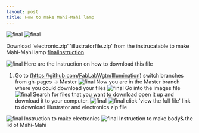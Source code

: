 ```yaml
---
layout: post
title: How to make Mahi-Mahi lamp
---
```


![final]({{site.baseurl}}/images/description.jpg)
![final]({{site.baseurl}}/images/constructionplan.jpg)


Download 'electronic.zip' 'illustratorfile.zip' from the instrucatable to make Mahi-Mahi lamp
[finalinstruction](http://www.instructables.com/id/MAHI-MAHI-Lamp/ "mahimahiInstructable")

![final]({{site.baseurl}}/images/github1.png)
Here are the Instruction on how to download this file
1. Go to (https://github.com/FabLabWgtn/Illumination)
switch branches from gh-pages -> Master
![final]({{site.baseurl}}/images/github2.png)
Now you are in the Master branch where you could download your files
![final]({{site.baseurl}}/images/github3.png)
Go into the images file
![final]({{site.baseurl}}/images/github4.png)
Search for files that you want to download open it up and download it to your computer.
![final]({{site.baseurl}}/images/github5.png)
![final]({{site.baseurl}}/images/github6.png)
click 'view the full file' link to download illustrator and electronics zip file

![final]({{site.baseurl}}/images/flattenelectronicguide.jpg)
Instruction to make electronics
![final]({{site.baseurl}}/images/flattenbodyguide.jpg)
Instruction to make body& the lid of Mahi-Mahi